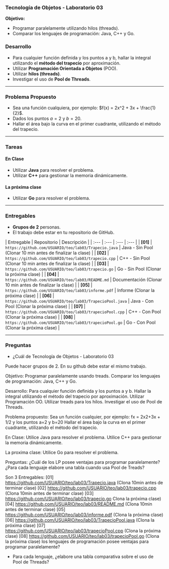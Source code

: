 ### Tecnología de Objetos - Laboratorio 03

**Objetivo:**
* Programar paralelamente utilizando hilos (threads).
* Comparar los lenguajes de programación: Java, C++ y Go.

### Desarrollo

* Para cualquier función definida y los puntos a y b, hallar la integral utilizando el **método del trapecio** por aproximación.
* Utilizar **Programación Orientada a Objetos** (POO).
* Utilizar **hilos (threads)**.
* Investigar el uso de **Pool de Threads**.

---

### Problema Propuesto

* Sea una función cualquiera, por ejemplo: $f(x) = 2x^2 + 3x + \frac{1}{2}$.
* Dados los puntos $a=2$ y $b=20$.
* Hallar el área bajo la curva en el primer cuadrante, utilizando el método del trapecio.

---

### Tareas

#### En Clase
* Utilizar **Java** para resolver el problema.
* Utilizar **C++** para gestionar la memoria dinámicamente.

#### La próxima clase
* Utilizar **Go** para resolver el problema.

---

### Entregables

* **Grupos de 2** personas.
* El trabajo debe estar en tu repositorio de GitHub.

| Entregable | Repositorio | Descripción |
| :--- | :--- | :--- | :--- |
| **[01]** | `https://github.com/USUARIO/teo/lab03/Trapecio.java` | Java - Sin Pool (Clonar 10 min antes de finalizar la clase) |
| **[02]** | `https://github.com/USUARIO/teo/lab03/trapecio.cpp` | C++ - Sin Pool (Clonar 10 min antes de finalizar la clase) |
| **[03]** | `https://github.com/USUARIO/teo/lab03/trapecio.go` | Go - Sin Pool (Clonar la próxima clase) |
| **[04]** | `https://github.com/USUARIO/teo/lab03/README.md` | Documentación (Clonar 10 min antes de finalizar la clase) |
| **[05]** | `https://github.com/USUARIO/teo/lab03/informe.pdf` | Informe (Clonar la próxima clase) |
| **[06]** | `https://github.com/USUARIO/teo/lab03/TrapecioPool.java` | Java - Con Pool (Clonar la próxima clase) |
| **[07]** | `https://github.com/USUARIO/teo/lab03/trapecioPool.cpp` | C++ - Con Pool (Clonar la próxima clase) |
| **[08]** | `https://github.com/USUARIO/teo/lab03/trapecioPool.go` | Go - Con Pool (Clonar la próxima clase) |

---

### Preguntas
* ¿Cuál de Tecnología de Objetos - Laboratorio 03

Puede hacer grupos de 2.
En su github debe estar el mismo trabajo.

Objetivo:
Programar paralelamente usando treads.
Comparar los lenguajes de programación: Java, C++ y Go.

Desarrollo:
Para cualquier función definida y los puntos a y b. Hallar la integral utilizando el método del trapecio por aproximación.
Utilizar Programación OO.
Utilizar treads para los hilos.
Investigar el uso de Pool de Threads.

Problema propuesto:
Sea un función cualquier, por ejemplo: fx = 2x2+3x + 1/2
y los puntos a=2 y b=20
Hallar el área bajo la curva en el primer cuadrante, utilizando el método del trapecio.

En Clase:
Utilice Java para resolver el problema. 
Utilice C++ para gestionar la memoria dinámicamente.

La proxima clase:
Utilice Go para resolver el problema.

Preguntas:
¿Cuál de los LP posee ventajas para programar paralelamente?
¿Para cada lenguaje elabore una tabla cuando usa Pool de Treads?

Son 3 Entregables: 
[01] https://github.com/USUARIO/teo/lab03/Trapecio.java (Clona 10min antes de terminar clase)
[02] https://github.com/USUARIO/teo/lab03/trapecio.cpp (Clona 10min antes de terminar clase)
[03] https://github.com/USUARIO/teo/lab03/trapecio.go Clona la próxima clase)
[04] https://github.com/USUARIO/teo/lab03/README.md (Clona 10min antes de terminar clase)
[05] https://github.com/USUARIO/teo/lab03/informe.pdf (Clona la próxima clase)
[06] https://github.com/USUARIO/teo/lab03/TrapecioPool.java (Clona la próxima clase)
[07] https://github.com/USUARIO/teo/lab03/trapecioPool.cpp (Clona la próxima clase)
[08] https://github.com/USUARIO/teo/lab03/trapecioPool.go (Clona la próxima clase)
los lenguajes de programación posee ventajas para programar paralelamente?
* Para cada lenguaje, ¿elabore una tabla comparativa sobre el uso de Pool de Threads?
